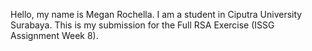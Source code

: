 Hello, my name is Megan Rochella. I am a student in Ciputra University Surabaya. This is my submission for the Full RSA Exercise (ISSG Assignment Week 8).
